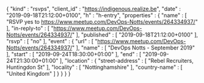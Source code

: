 {
  "kind" : "rsvps",
  "client_id" : "https://indigenous.realize.be",
  "date" : "2019-09-18T21:12:00+0100",
  "h" : "h-entry",
  "properties" : {
    "name" : [ "RSVP yes to https://www.meetup.com/DevOps-Notts/events/264334937/" ],
    "in-reply-to" : [ "https://www.meetup.com/DevOps-Notts/events/264334937/" ],
    "published" : [ "2019-09-18T21:12:00+0100" ],
    "rsvp" : [ "no" ],
    "event" : {
      "url" : [ "https://www.meetup.com/DevOps-Notts/events/264334937/" ],
      "name" : [ "DevOps Notts - September 2019" ],
      "start" : [ "2019-09-24T18:30:00+01:00" ],
      "end" : [ "2019-09-24T21:30:00+01:00" ],
      "location" : {
        "street-address" : [ "Rebel Recruiters, Huntingdon St" ],
        "locality" : [ "Nottinghamshire" ],
        "country-name" : [ "United Kingdom" ]
      }
    }
  }
}
